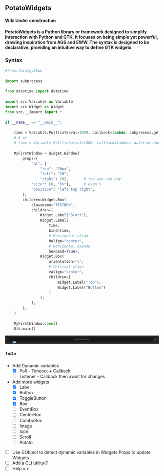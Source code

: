 ## PotatoWidgets  

#### Wiki Under construction  

#### PotatoWidgets is a Python library or framework designed to simplify interaction with Python and GTK. It focuses on being simple yet powerful, drawing inspiration from AGS and EWW. The syntax is designed to be declarative, providing an intuitive way to define GTK widgets  

### Syntax

```py
#!/usr/bin/python

import subprocess

from datetime import datetime

import src.Variable as Variable
import src.Widget as Widget
from src.__Import import *

if __name__ == "__main__":

    time = Variable.Poll(interval=1000, callback=lambda: subprocess.getoutput("date"))
    # # or 
    # time = Variable.Poll(interval=1000, callback=lambda: datetime.now())

    MyFirstWindow = Widget.Window(
        props={
            "at": {
                "top": "20px",
                "left": "20",
                "right": 20},       # You can use any
            "size": [0, "5%"],      # even %
            "position": "left top right",
        },
        children=Widget.Box(
            classname="TESTBOX",
            children=[
                Widget.Label("Start"),
                Widget.Label(
                    time,
                    bind=time,
                    # Horizontal align
                    halign="center",
                    # Horizontal expand
                    hexpand=True),
                Widget.Box(
                    orientation="v",
                    # Vertical align
                    valign="center",
                    children=[
                        Widget.Label("Top"),
                        Widget.Label("Bottom")
                    ]
                ),
            ],
        ),
    )

    MyFirstWindow.open()
    Gtk.main()
```

![img](./img/Preview.png)

##### ToDo

* Add Dynamic variables
  * [X] Poll      - Timeout + Callback
  * [ ] Listener  - Callback then await for changes
* Add more widgets
  * [X] Label
  * [X] Button
  * [X] ToggleButton
  * [X] Box
  * [ ] EventBox
  * [ ] CenterBox
  * [ ] ComboBox
  * [ ] Image
  * [ ] Icon
  * [ ] Scroll
  * [ ] Potato

* [ ] Use GObject to detect dynamic variables in Widgets Props to update Widgets
* [ ] Add a CLI utility(?
* [ ] Help x.x

